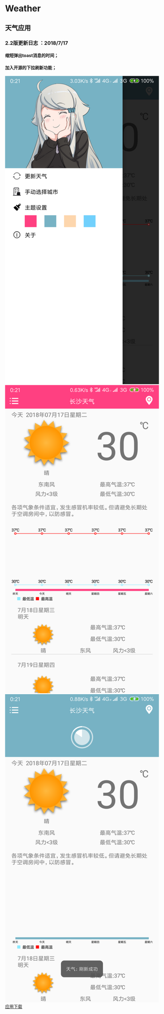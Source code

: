 # Weather
## 天气应用
### 2.2版更新日志 ：2018/7/17
#### 缩短弹出toast消息的时间；
#### 加入开源的下拉刷新功能；
![应用截图](img1.png)
![应用截图](img2.png)
![应用截图](img3.png)
[应用下载](app/release/app-release.apk)
